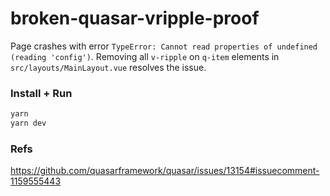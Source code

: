 # broken-quasar-vripple-proof

Page crashes with error `TypeError: Cannot read properties of undefined (reading 'config')`. Removing all `v-ripple` on `q-item` elements in `src/layouts/MainLayout.vue` resolves the issue.

### Install + Run

```sh
yarn
yarn dev
```

### Refs

https://github.com/quasarframework/quasar/issues/13154#issuecomment-1159555443

